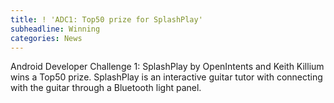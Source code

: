 ```yaml
---
title: ! 'ADC1: Top50 prize for SplashPlay'
subheadline: Winning
categories: News
---
```

Android Developer Challenge 1: SplashPlay by OpenIntents and Keith Killium wins a Top50 prize. SplashPlay is an interactive guitar tutor with connecting with the guitar through a Bluetooth light panel.
